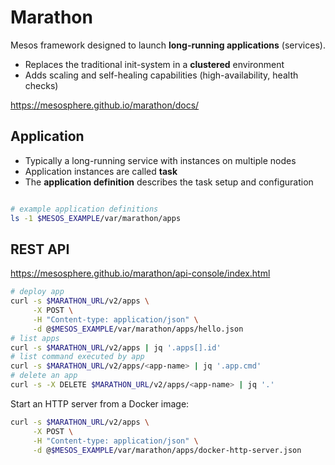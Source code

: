 # Marathon 

Mesos framework designed to launch **long-running applications** (services).

* Replaces the traditional init-system in a **clustered** environment
* Adds scaling and self-healing capabilities (high-availability, health checks)

<https://mesosphere.github.io/marathon/docs/>

## Application

* Typically a long-running service with instances on multiple nodes
* Application instances are called **task**
* The **application definition** describes the task setup and configuration

```bash

# example application definitions
ls -1 $MESOS_EXAMPLE/var/marathon/apps
```

## REST API

<https://mesosphere.github.io/marathon/api-console/index.html>

```bash
# deploy app
curl -s $MARATHON_URL/v2/apps \
     -X POST \
     -H "Content-type: application/json" \
     -d @$MESOS_EXAMPLE/var/marathon/apps/hello.json
# list apps
curl -s $MARATHON_URL/v2/apps | jq '.apps[].id'
# list command executed by app
curl -s $MARATHON_URL/v2/apps/<app-name> | jq '.app.cmd'
# delete an app
curl -s -X DELETE $MARATHON_URL/v2/apps/<app-name> | jq '.'
```

Start an HTTP server from a Docker image: 

```bash
curl -s $MARATHON_URL/v2/apps \
     -X POST \
     -H "Content-type: application/json" \
     -d @$MESOS_EXAMPLE/var/marathon/apps/docker-http-server.json
```

